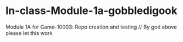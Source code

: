 # In-class-Module-1a-gobbledigook
Module 1A for Game-10003: Repo creation and testing
// By god above please let this work